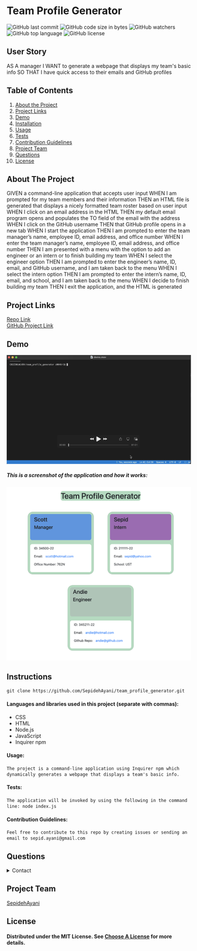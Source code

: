 # Team Profile Generator

![GitHub last commit](https://img.shields.io/github/last-commit/SepidehAyani/team_profile_generator)  ![GitHub code size in bytes](https://img.shields.io/github/languages/code-size/SepidehAyani/team_profile_generator)  ![GitHub watchers](https://img.shields.io/github/watchers/SepidehAyani/team_profile_generator?label=Watch&style=social)  ![GitHub top language](https://img.shields.io/github/languages/top/SepidehAyani/team_profile_generator)  ![GitHub license](https://img.shields.io/badge/license-MIT-blueyellow) <br> 
## User Story
AS A manager
I WANT to generate a webpage that displays my team's basic info
SO THAT I have quick access to their emails and GitHub profiles

## Table of Contents 
1. [About the Project](#About-The-Project)
1. [Project Links](#Project-Links)
1. [Demo](#Demo)
1. [Installation](#Installation)
1. [Usage](#Usage)
1. [Tests](#Tests)
1. [Contribution Guidelines](#Contribution-Guidelines)
1. [Project Team](#Project-Team)
1. [Questions](#Questions)
1. [License](#License)

## About The Project

GIVEN a command-line application that accepts user input
WHEN I am prompted for my team members and their information
THEN an HTML file is generated that displays a nicely formatted team roster based on user input
WHEN I click on an email address in the HTML
THEN my default email program opens and populates the TO field of the email with the address
WHEN I click on the GitHub username
THEN that GitHub profile opens in a new tab
WHEN I start the application
THEN I am prompted to enter the team manager’s name, employee ID, email address, and office number
WHEN I enter the team manager’s name, employee ID, email address, and office number
THEN I am presented with a menu with the option to add an engineer or an intern or to finish building my team
WHEN I select the engineer option
THEN I am prompted to enter the engineer’s name, ID, email, and GitHub username, and I am taken back to the menu
WHEN I select the intern option
THEN I am prompted to enter the intern’s name, ID, email, and school, and I am taken back to the menu
WHEN I decide to finish building my team
THEN I exit the application, and the HTML is generated


## Project Links
[Repo Link](https://github.com/SepidehAyani/team_profile_generator) <br>
[GitHub Project Link](https://github.com/SepidehAyani/team_profile_generator)

## Demo
[![Project demo](assets/demo.png)](assets/demo.mov)

##### This is a screenshot of the application and how it works: <br>
![Project Preview](assets/overview.png)

## Instructions
```  
git clone https://github.com/SepidehAyani/team_profile_generator.git
```

#### Languages and libraries used in this project (separate with commas):
* CSS
* HTML
* Node.js
* JavaScript 
* Inquirer npm

#### Usage:
```  
The project is a command-line application using Inquirer npm which dynamically generates a webpage that displays a team's basic info.
```

#### Tests:
```  
The application will be invoked by using the following in the command line: node index.js
```

#### Contribution Guidelines:
```  
Feel free to contribute to this repo by creating issues or sending an email to sepid.ayani@gmail.com
```

## Questions
<details>
    <summary>Contact</summary>
    sepid.ayani@gmail.com
</details>

## Project Team
[SepidehAyani](https://github.com/SepidehAyani) <br>

## License
#### Distributed under the MIT License. See [Choose A License](https://choosealicense.com/) for more details.